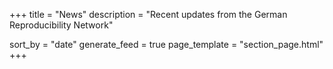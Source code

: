 +++
title = "News"
description = "Recent updates from the German Reproducibility Network"

sort_by = "date"
generate_feed = true
page_template = "section_page.html"
+++
